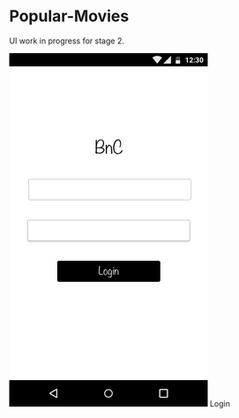 # Popular-Movies

UI work in progress for stage 2.

![alt text](https://github.com/harikautilya/Popular-Movies/blob/master/images/Login.png)
Login
